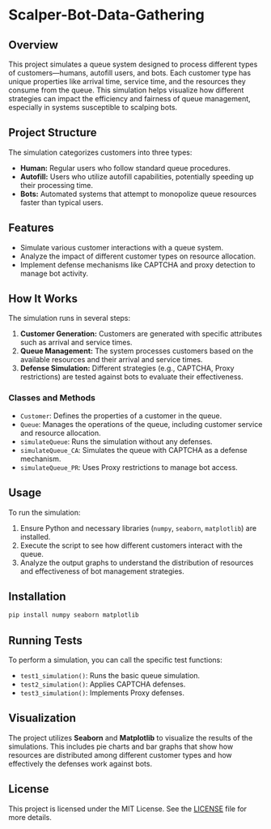# Scalper-Bot-Data-Gathering

## Overview
This project simulates a queue system designed to process different types of customers—humans, autofill users, and bots. Each customer type has unique properties like arrival time, service time, and the resources they consume from the queue. This simulation helps visualize how different strategies can impact the efficiency and fairness of queue management, especially in systems susceptible to scalping bots.

## Project Structure
The simulation categorizes customers into three types:
- **Human:** Regular users who follow standard queue procedures.
- **Autofill:** Users who utilize autofill capabilities, potentially speeding up their processing time.
- **Bots:** Automated systems that attempt to monopolize queue resources faster than typical users.

## Features
- Simulate various customer interactions with a queue system.
- Analyze the impact of different customer types on resource allocation.
- Implement defense mechanisms like CAPTCHA and proxy detection to manage bot activity.

## How It Works
The simulation runs in several steps:
1. **Customer Generation:** Customers are generated with specific attributes such as arrival and service times.
2. **Queue Management:** The system processes customers based on the available resources and their arrival and service times.
3. **Defense Simulation:** Different strategies (e.g., CAPTCHA, Proxy restrictions) are tested against bots to evaluate their effectiveness.

### Classes and Methods
- `Customer`: Defines the properties of a customer in the queue.
- `Queue`: Manages the operations of the queue, including customer service and resource allocation.
- `simulateQueue`: Runs the simulation without any defenses.
- `simulateQueue_CA`: Simulates the queue with CAPTCHA as a defense mechanism.
- `simulateQueue_PR`: Uses Proxy restrictions to manage bot access.

## Usage
To run the simulation:
1. Ensure Python and necessary libraries (`numpy`, `seaborn`, `matplotlib`) are installed.
2. Execute the script to see how different customers interact with the queue.
3. Analyze the output graphs to understand the distribution of resources and effectiveness of bot management strategies.

## Installation
```bash
pip install numpy seaborn matplotlib
```

## Running Tests
To perform a simulation, you can call the specific test functions:
- `test1_simulation()`: Runs the basic queue simulation.
- `test2_simulation()`: Applies CAPTCHA defenses.
- `test3_simulation()`: Implements Proxy defenses.

## Visualization
The project utilizes **Seaborn** and **Matplotlib** to visualize the results of the simulations. This includes pie charts and bar graphs that show how resources are distributed among different customer types and how effectively the defenses work against bots.

## License
This project is licensed under the MIT License. See the [LICENSE](LICENSE) file for more details.
